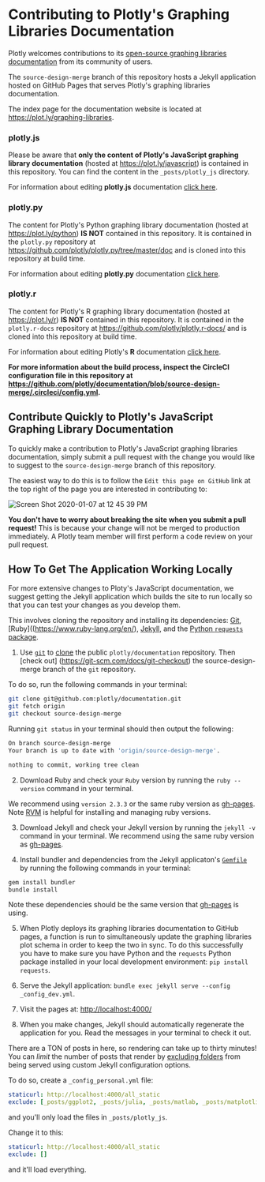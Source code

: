# Contributing to Plotly's Graphing Libraries Documentation

Plotly welcomes contributions to its [open-source graphing libraries documentation](https://plot.ly/graphing-libraries) from its community of users.

The `source-design-merge` branch of this repository hosts a Jekyll application hosted on GitHub Pages that serves Plotly's graphing libraries documentation. 

The index page for the documentation website is located at https://plot.ly/graphing-libraries. 

### plotly.js

Please be aware that **only the content of Plotly's JavaScript graphing library documentation** (hosted at https://plot.ly/javascript) is contained in this repository. You can find the content in the `_posts/plotly_js` directory. 

For information about editing **plotly.js** documentation [click here](https://github.com/plotly/documentation/blob/readme-updates/_posts/plotly_js/README.md).

### plotly.py

The content for Plotly's Python graphing library documentation (hosted at https://plot.ly/python) **IS NOT** contained in this repository. It is contained in the `plotly.py` repository at https://github.com/plotly/plotly.py/tree/master/doc and is cloned into this repository at build time. 

For information about editing **plotly.py** documentation [click here](https://github.com/plotly/plotly.py/blob/master/doc/README.md).

### plotly.r

The content for Plotly's R graphing library documentation (hosted at https://plot.ly/r) **IS NOT** contained in this repository. It is contained in the `plotly.r-docs` repository at https://github.com/plotly/plotly.r-docs/ and is cloned into this repository at build time.  

For information about editing Plotly's **R** documentation [click here](https://github.com/plotly/plotly.r-docs/blob/master/README.md).

**For more information about the build process, inspect the CircleCI configuration file in this repository at https://github.com/plotly/documentation/blob/source-design-merge/.circleci/config.yml.**
  
## Contribute Quickly to Plotly's JavaScript Graphing Library Documentation
  
To quickly make a contribution to Plotly's JavaScript graphing libraries documentation, simply submit a pull request with the change you would like to suggest to the `source-design-merge` branch of this repository.

The easiest way to do this is to follow the `Edit this page on GitHub` link at the top right of the page you are interested in contributing to:

![Screen Shot 2020-01-07 at 12 45 39 PM](https://user-images.githubusercontent.com/1557650/71916356-bfe53800-314b-11ea-92b6-eb763037f6d5.png)

**You don't have to worry about breaking the site when you submit a pull request!** This is because your change will not be merged to production immediately. A Plotly team member will first perform a code review on your pull request. 

## How To Get The Application Working Locally

For more extensive changes to Ploty's JavaScript documentation, we suggest getting the Jekyll application which builds the site to run locally so that you can test your changes as you develop them. 

This involves cloning the repository and installing its dependencies: [Git](https://git-scm.com/), [Ruby]((https://www.ruby-lang.org/en/), [Jekyll](https://jekyllrb.com/), and the [Python `requests` package](https://pypi.org/project/requests/). 

1. Use [`git`](https://git-scm.com/) to [clone](https://git-scm.com/docs/git-clone) the public `plotly/documentation` repository. Then [check out] (https://git-scm.com/docs/git-checkout) the source-design-merge branch of the `git` repository.

To do so, run the following commands in your terminal:

```sh
git clone git@github.com:plotly/documentation.git
git fetch origin
git checkout source-design-merge
```

Running `git status` in your terminal should then output the following:

```sh
On branch source-design-merge
Your branch is up to date with 'origin/source-design-merge'.

nothing to commit, working tree clean
```

2. Download Ruby and check your `Ruby` version by running the `ruby --version` command in your terminal. 

We recommend using `version 2.3.3` or the same ruby version as [gh-pages](https://pages.github.com/versions/). Note [RVM](https://rvm.io/rvm/install) is helpful for installing and managing ruby versions.

3. Download Jekyll and check your Jekyll version by running the `jekyll -v` command in your terminal. We recommend using the same ruby version as [gh-pages](https://pages.github.com/versions/).

4. Install bundler and dependencies from the Jekyll applicaton's [`Gemfile`](https://github.com/plotly/documentation/blob/source-design-merge/Gemfile) by running the following commands in your terminal:

```sh
gem install bundler
bundle install
```

Note these dependencies should be the same version that [gh-pages](https://pages.github.com/versions/) is using.

5. When Plotly deploys its graphing libraries documentation to GitHub pages, a function is run to simultaneously update the graphing libraries plot schema in order to keep the two in sync. To do this successfully you have to make sure you have Python and the `requests` Python package installed in your local development environment: `pip install requests`.

6. Serve the Jekyll application: `bundle exec jekyll serve --config _config_dev.yml`.
7. Visit the pages at: [http://localhost:4000/](http://localhost:4000)
8. When you make changes, Jekyll should automatically regenerate the application for you. Read the messages in your terminal to check it out.

There are a TON of posts in here, so rendering can take up to thirty minutes! You can *limit* the number of posts that render by [excluding folders](https://jekyllrb.com/docs/configuration/options/) from being served using custom Jekyll configuration options. 

To do so, create a `_config_personal.yml` file:

```yml
staticurl: http://localhost:4000/all_static
exclude: [_posts/ggplot2, _posts/julia, _posts/matlab, _posts/matplotlib, _posts/nodejs, _posts/r, posts/python] # [_posts/plotly_js,]
```

and you'll only load the files in `_posts/plotly_js`.

Change it to this:

```yml
staticurl: http://localhost:4000/all_static
exclude: []
```

and it'll load everything.